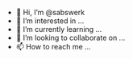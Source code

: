 - 👋 Hi, I’m @sabswerk
- 👀 I’m interested in ...
- 🌱 I’m currently learning ...
- 💞️ I’m looking to collaborate on ...
- 📫 How to reach me ...

<!---
sabswerk/sabswerk is a ✨ special ✨ repository because its `README.md` (this file) appears on your GitHub profile.
You can click the Preview link to take a look at your changes.
--->
